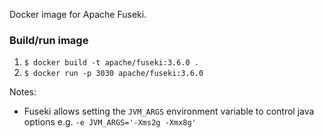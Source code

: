 Docker image for Apache Fuseki.

### Build/run image
1. `$ docker build -t apache/fuseki:3.6.0 .`
2. `$ docker run -p 3030 apache/fuseki:3.6.0`

Notes:
- Fuseki allows setting the `JVM_ARGS` environment variable to control java options e.g. `-e JVM_ARGS='-Xms2g -Xmx8g'`
